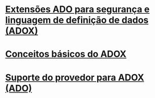 # [Extensões ADO para segurança e linguagem de definição de dados (ADOX)](ado-extensions-for-data-definition-language-and-security-adox.md)
# [Conceitos básicos do ADOX](adox-fundamentals.md)
# [Suporte do provedor para ADOX (ADO)](provider-support-for-adox-ado.md)
